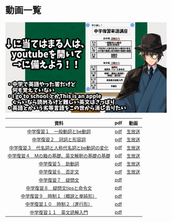# 動画一覧

![](othermedia/R04com04.png)  

|資料|pdf|動画|
|:----:|:----:|:----:|
|[中学復習１　一般動詞とbe動詞](01.md)|[pdf](https://drive.google.com/file/d/1VI5Zk2oaBa4M-KIYAGLBpBTZvWwTfnus/view?usp=sharing)|[生放送](https://www.youtube.com/watch?v=dlfNdYMdIIw)|
|[中学復習２　冠詞と形容詞](02.md)|[pdf](https://drive.google.com/file/d/1JvVUtx39LKySjtD4WsG6DZKvVhu3WRjG/view?usp=sharing)|[生放送](https://www.youtube.com/watch?v=dlfNdYMdIIw)|
|[中学復習３　代名詞と人称代名詞とbe動詞の変化](03.md)|[pdf](https://drive.google.com/file/d/1lzBdYLgoFmGnHOpvv_QIoFogYOCTPpVQ/view?usp=sharing)|[生放送](https://www.youtube.com/watch?v=EqCcOFY4kvE)|
|[中学復習４　Mの箱の基礎、英文解釈の基礎の基礎](04.md)|[pdf](https://drive.google.com/file/d/1KHZa2kRWoxLli_819UnIUmcH8nLmMHGu/view?usp=sharing)|[生放送](https://www.youtube.com/watch?v=EqCcOFY4kvE)|
|[中学復習５　助動詞](05.md)|[pdf](https://drive.google.com/file/d/1Kyd6Ff8SpAqQ96yTw2LJM6AxnzeWWEoK/view?usp=sharing)|[生放送](https://www.youtube.com/watch?v=SAuecV9ssK4)|
|[中学復習６　否定文](06.md)|[pdf](https://drive.google.com/file/d/1Ivz_R7sgyWU-MCLe4gWLeS4Ex2l9zVFu/view?usp=sharing)|[生放送](https://www.youtube.com/watch?v=SAuecV9ssK4)|
|[中学復習７　疑問文](07.md)|[pdf](https://drive.google.com/file/d/1DydNEqB4fWKm5pbx-6scgVVAD4Qdni5k/view?usp=sharing)||
|[中学復習８　疑問文tipsと命令文](08.md)|[pdf](https://drive.google.com/file/d/15naomsZWqA19gRCvI20JXc3BdlEHFs1Y/view?usp=sharing)||
|[中学復習９　時制１（概説と単純形）](09.md)|[pdf](https://drive.google.com/file/d/1d7Z7AWdkNZyou9d_0YRBLd9w6mGljlnU/view?usp=sharing)||
|[中学復習１０　時制２（進行形）](10.md)|[pdf](https://drive.google.com/file/d/1K_qRdXbwty80-fCQF07Epp-3vnf_PiF3/view?usp=sharing)||
|[中学復習１１　英文読解入門](11.md)|[pdf](https://drive.google.com/file/d/1Uy4cSTTtNoJz9TDOaINs7kw4UjZ_eesG/view?usp=sharing)||